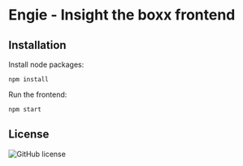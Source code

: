 # Engie - Insight the boxx frontend

## Installation
Install node packages:

``` npm install ```

Run the frontend:

``` npm start ```

## License
![GitHub license](https://img.shields.io/badge/license-MIT-blue.svg)
